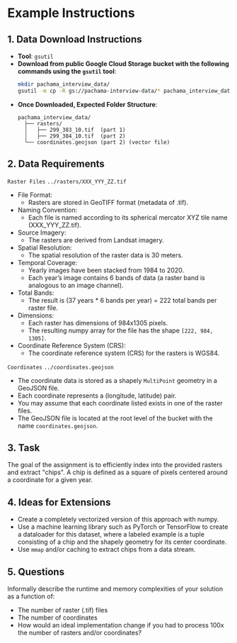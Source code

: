 
# Example Instructions

## 1. Data Download Instructions
- **Tool**: `gsutil`
- **Download from public Google Cloud Storage bucket with the following commands using the `gsutil` tool**:
  ```bash
  mkdir pachama_interview_data/
  gsutil -m cp -R gs://pachama-interview-data/* pachama_interview_data/
  ```
- **Once Downloaded, Expected Folder Structure**:
  ```
  pachama_interview_data/
    ├── rasters/
    │   ├── 299_383_10.tif  (part 1) 
    │   ├── 299_384_10.tif  (part 2)
    └── coordinates.geojson (part 2) (vector file)
  ```

## 2. Data Requirements

`Raster Files`
`../rasters/XXX_YYY_ZZ.tif`
- File Format:
    - Rasters are stored in GeoTIFF format (metadata of .tif).
- Naming Convention:
    - Each file is named according to its spherical mercator XYZ tile name (XXX_YYY_ZZ.tif).
- Source Imagery:
    - The rasters are derived from Landsat imagery.
- Spatial Resolution:
    - The spatial resolution of the raster data is 30 meters.
- Temporal Coverage:
    - Yearly images have been stacked from 1984 to 2020.
    - Each year’s image contains 6 bands of data (a raster band is analogous to an image channel).
- Total Bands:
    - The result is (37 years * 6 bands per year) = 222 total bands per raster file.
- Dimensions:
    - Each raster has dimensions of 984x1305 pixels.
    - The resulting numpy array for the file has the shape `[222, 984, 1305]`.
- Coordinate Reference System (CRS):
    - The coordinate reference system (CRS) for the rasters is WGS84.

`Coordinates`
`../coordinates.geojson`
- The coordinate data is stored as a shapely `MultiPoint` geometry in a GeoJSON file.
- Each coordinate represents a (longitude, latitude) pair.
- You may assume that each coordinate listed exists in one of the raster files.
- The GeoJSON file is located at the root level of the bucket with the name `coordinates.geojson`.

## 3. Task
The goal of the assignment is to efficiently index into the provided rasters and extract "chips". A chip is defined as a square of pixels centered around a coordinate for a given year.

## 4. Ideas for Extensions
- Create a completely vectorized version of this approach with numpy.
- Use a machine learning library such as PyTorch or TensorFlow to create a dataloader for this dataset, where a labeled example is a tuple consisting of a chip and the shapely geometry for its center coordinate.
- Use `mmap` and/or caching to extract chips from a data stream.

## 5. Questions
Informally describe the runtime and memory complexities of your solution as a function of:
- The number of raster (.tif) files
- The number of coordinates
- How would an ideal implementation change if you had to process 100x the number of rasters and/or coordinates?
